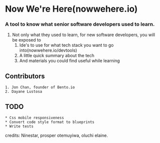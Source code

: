 # Now We're Here(nowwehere.io)
### A tool to know what senior software developers used to learn.
1. 	Not only what they used to learn, for new software developers, you will be exposed to
	1. Ide's to use for what tech stack you want to go into(nowwehere.io/devtools)
	2. A little quick summary about the tech
	3. And materials you could find useful while learning

## Contributors
    1. Jon Chan, founder of Bento.io
    2. Dayane Lustosa

## TODO
    * Css mobile responsiveness
    * Convert code style format to blueprints
    * Write tests

credits: Ninestar, prosper otemuyiwa, oluchi elaine.